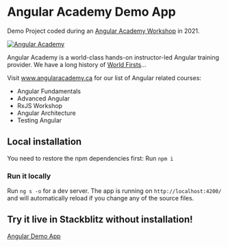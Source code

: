 # Angular Academy Demo App

Demo Project coded during an <a href="https://angular.ac" target="_blank">Angular Academy Workshop</a> in 2021.

[![Angular Academy](https://www.angularacademy.ca/images/classroom.jpg "Angular Academy")](https://www.angularacademy.ca)

Angular Academy is a world-class hands-on instructor-led Angular training provider.
We have a long history of <a href="https://www.angularacademy.ca/world-firsts" target="_blank">World Firsts</a>...

Visit www.angularacademy.ca for our list of Angular related courses:
* Angular Fundamentals
* Advanced Angular
* RxJS Workshop
* Angular Architecture
* Testing Angular


## Local installation

You need to restore the npm dependencies first:
Run `npm i`

### Run it locally

Run `ng s -o` for a dev server.
The app is running on `http://localhost:4200/` and will automatically reload if you change any of the source files.

## Try it live in Stackblitz without installation!

<a href="https://stackblitz.com/github/ldex/Angular-Academy-249" target="_blank">Angular Demo App</a>